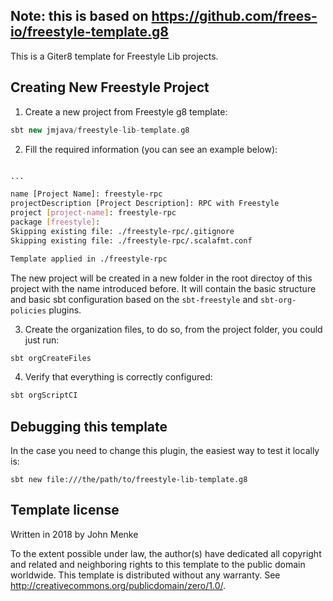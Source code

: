 ## Note: this is based on https://github.com/frees-io/freestyle-template.g8
This is a Giter8 template for Freestyle Lib projects.

## Creating New Freestyle Project

1. Create a new project from Freestyle g8 template:

```scala
sbt new jmjava/freestyle-lib-template.g8
```

2. Fill the required information (you can see an example below):

```bash

...

name [Project Name]: freestyle-rpc
projectDescription [Project Description]: RPC with Freestyle
project [project-name]: freestyle-rpc
package [freestyle]:
Skipping existing file: ./freestyle-rpc/.gitignore
Skipping existing file: ./freestyle-rpc/.scalafmt.conf

Template applied in ./freestyle-rpc
```

The new project will be created in a new folder in the root directoy of this project with the name introduced before. It will contain the basic structure and basic sbt configuration based on the `sbt-freestyle` and `sbt-org-policies` plugins.

3. Create the organization files, to do so, from the project folder, you could just run:

```scala
sbt orgCreateFiles
```

4. Verify that everything is correctly configured:

```scala
sbt orgScriptCI
```

## Debugging this template

In the case you need to change this plugin, the easiest way to test it locally is:

```
sbt new file:///the/path/to/freestyle-lib-template.g8
```


Template license
----------------
Written in 2018 by John Menke

To the extent possible under law, the author(s) have dedicated all copyright and related
and neighboring rights to this template to the public domain worldwide.
This template is distributed without any warranty. See <http://creativecommons.org/publicdomain/zero/1.0/>.
